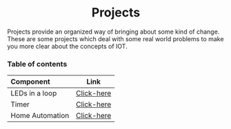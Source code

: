 <h1 align='center'>Projects</h1>  
Projects provide an organized way of bringing about some kind of change. These are some projects which deal with some real world problems to make you more clear about the concepts of IOT.

### Table of contents  
 Component       | Link     |
| :------------- | :----------: |
|LEDs in a loop|[Click-here](Leds%20in%20a%20loop)|
|Timer| [Click-here](Timer)|
|Home Automation| [Click-here](home%20automation)|
